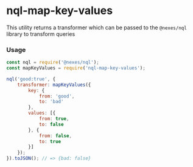 # nql-map-key-values

This utility returns a transformer which can be passed to the `@nexes/nql` library to transform queries

### Usage

```js
const nql = require('@nexes/nql');
const mapKeyValues = require('nql-map-key-values');

nql('good:true', {
    transformer: mapKeyValues({
        key: {
            from: 'good',
            to: 'bad'
        },
        values: [{
            from: true,
            to: false
        }, {
            from: false,
            to: true
        }]
    });
}).toJSON(); // => {bad: false}
```
